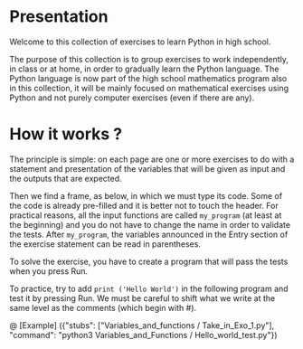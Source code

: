 # Presentation

Welcome to this collection of exercises to learn Python in high school.

The purpose of this collection is to group exercises to work independently, in class or at home, in order to gradually learn the Python language. The Python language is now part of the high school mathematics program also in this collection, it will be mainly focused on mathematical exercises using Python and not purely computer exercises (even if there are any).

# How it works ?

The principle is simple: on each page are one or more exercises to do with a statement and presentation of the variables that will be given as input and the outputs that are expected.

Then we find a frame, as below, in which we must type its code. Some of the code is already pre-filled and it is better not to touch the header. For practical reasons, all the input functions are called `my_program` (at least at the beginning) and you do not have to change the name in order to validate the tests. After `my_program`, the variables announced in the Entry section of the exercise statement can be read in parentheses.

To solve the exercise, you have to create a program that will pass the tests when you press Run.

To practice, try to add `print ('Hello World')` in the following program and test it by pressing Run.
We must be careful to shift what we write at the same level as the comments (which begin with #).

@ [Example] ({"stubs": ["Variables_and_functions / Take_in_Exo_1.py"], "command": "python3 Variables_and_Functions / Hello_world_test.py"})
